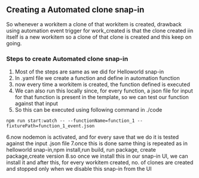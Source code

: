## Creating a Automated clone snap-in
So whenever a workitem a clone of that workitem is created, drawback using automation event trigger for work_created is that the clone created iin itself is a new workitem so a clone of that clone is created and this keep on going.
### Steps to create Automated clone snap-in
1. Most of the steps are same as we did for Helloworld snap-in
2. In .yaml file we create a function and define in automation function
3. now every time a workitem is created, the function defined is executed
4. We can also run this locally since, for every function, a json file for input for that function is present in the template, so we can test our function against that input
5. So this can be executed using following command in ./code
```
npm run start:watch -- --functionName=function_1 --fixturePath=function_1_event.json
```
6.now nodemon is activated, and for every save that we do it is tested against the input .json file
7.once this is done same thing is repeated as in helloworld snap-in,npm install,run build, run package, create package,create version
8.so once we install this in our snap-in UI, we can install it and after this, for every workitem created, no. of clones are created and stopped only when we disable this snap-in from the UI
